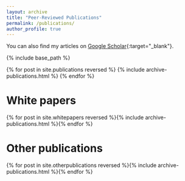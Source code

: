 ```yaml
---
layout: archive
title: "Peer-Reviewed Publications"
permalink: /publications/
author_profile: true
---
```


You can also find my articles on [Google Scholar](https://scholar.google.co.uk/citations?user=orC_dKIAAAAJ&hl=fr&oi=ao){:target="_blank"}.

{% include base_path %}

{% for post in site.publications reversed %} 
  {% include archive-publications.html %} 
{% endfor %}

# White papers

{% for post in site.whitepapers reversed %}{% include archive-publications.html %}{% endfor %}

# Other publications

{% for post in site.otherpublications reversed %}{% include archive-publications.html %}{% endfor %}

